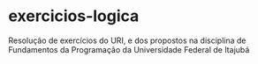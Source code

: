 # exercicios-logica
 Resolução de exercícios do URI, e dos propostos na disciplina de Fundamentos da Programação da Universidade Federal de Itajubá
